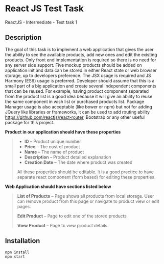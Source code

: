 # React JS Test Task
ReactJS - Intermediate - Test task 1

## Description

The goal of this task is to implement a web application that gives the user the ability to see the available products, add new ones and edit the existing products. Only front end implementation is required so there is no need for any server side support. Five mockup products should be added on application init and data can be stored in either React state or web browser storage, up to developers preference. The JSX usage is required and JS Harmony (ES6) usage is preferred. Developer should assume that this is a small part of a big application and create several independent components that can be reused. For example, having product component separated from the product list is a good idea because it will give an ability to reuse the same component in wish list or purchased products list. Package Manager usage is also acceptable (like bower or npm) but not for adding JQuery like libraries or frameworks, it can be used to add routing ability https://github.com/reactjs/react-router, Bootstrap or any other useful package for this project.

**Product in our application should have these properties**
>
> - **ID**			– 	Product unique number
> - **Price**			– 	The cost of product
> - **Name**			– 	The name of product
> - **Description**		– 	Product detailed explanation
> - **Creation Date**		– 	The date where product was created
>
> All these properties should be editable. It is a good practice to have separate react component (form based) for editing these properties.

**Web Application should have sections listed below**

> **List of Products**		– 	Page shows all products from local storage. User can remove product from this page or navigate to product view or edit pages.
> 
> **Edit Product**		– 	Page to edit one of the stored products
>
> **View Product**		– 	Page to view product details

## Installation 

```sh
npm install
npm start
```

